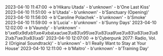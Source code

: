 2023-04-10 11:47:00 -> b'Hikaru Utada' - b'unknown' - b'One Last Kiss'
2023-04-10 11:51:00 -> b'Utada' - b'unknown' - b'Sanctuary (Opening)'
2023-04-10 11:56:00 -> b'Caroline Polachek' - b'unknown' - b'Smoke'
2023-04-10 11:59:00 -> b'Lucia' - b'unknown' - b'Sunny Days'
2023-04-10 12:02:00 -> b'Vaundy' - b'unknown' - b'\xe6\x9d\xb1\xe4\xba\xac\xe3\x83\x95\xe3\x83\xa9\xe3\x83\x83\xe3\x82\xb7\xe3\x83\xa5'
2023-04-10 12:07:00 -> b'Cyberpunk 2077: Radio, Vol. 2 (Original Soundtrack)' - b'unknown' - b'I Really Want to Stay at Your House'
2023-04-10 12:11:00 -> b'Maitro' - b'unknown' - b'Training Day'
